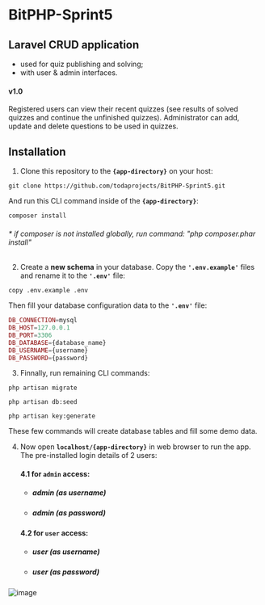 # BitPHP-Sprint5

## Laravel CRUD application
  - used for quiz publishing and solving;
  - with user & admin interfaces.
  
#### v1.0

Registered users can view their recent quizzes (see results of solved quizzes and continue the unfinished quizzes). Administrator can add, update and delete questions to be used in quizzes. 

## Installation

1. Clone this repository to the **`{app-directory}`** on your host:

```
git clone https://github.com/todaprojects/BitPHP-Sprint5.git
```

And run this CLI command inside of the **`{app-directory}`**:

```
composer install
```
###### * if composer is not installed globally, run command: "php composer.phar install"

2. Create a **new schema** in your database. Copy the **`'.env.example'`** files and rename it to the **`'.env'`** file:
```
copy .env.example .env
```
Then fill your database configuration data to the **`'.env'`** file:

```php
DB_CONNECTION=mysql
DB_HOST=127.0.0.1
DB_PORT=3306
DB_DATABASE={database_name}
DB_USERNAME={username}
DB_PASSWORD={password}
```

3. Finnally, run remaining CLI commands:
```
php artisan migrate
```
```
php artisan db:seed
```
```
php artisan key:generate
```
These few commands will create database tables and fill some demo data.

4. Now open **`localhost/{app-directory}`** in web browser to run the app. The pre-installed login details of 2 users:

    #### 4.1 for **`admin`** access:
    * ##### **admin** (_as username_)
    * ##### **admin** (_as password_)

    #### 4.2 for **`user`** access:
    * ##### **user** (_as username_)
    * ##### **user** (_as password_)

![image](https://user-images.githubusercontent.com/70706753/100552106-b564ed00-328d-11eb-9086-a9867b67dc78.png)
